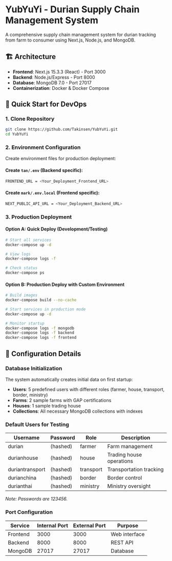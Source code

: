 # YubYuYi - Durian Supply Chain Management System

A comprehensive supply chain management system for durian tracking from farm to consumer using Next.js, Node.js, and MongoDB.

## 🏗️ Architecture

- **Frontend**: Next.js 15.3.3 (React) - Port 3000
- **Backend**: Node.js/Express - Port 8000  
- **Database**: MongoDB 7.0 - Port 27017
- **Containerization**: Docker & Docker Compose

## 🚀 Quick Start for DevOps

### 1. Clone Repository

```bash
git clone https://github.com/Takinsen/YubYuYi.git
cd YubYuYi
```

### 2. Environment Configuration

Create environment files for production deployment:

#### Create `tan/.env` (Backend specific):
```bash
FRONTEND_URL = <Your_Deployment_Frontend_URL>
```

#### Create `mark/.env.local` (Frontend specific):
```bash
NEXT_PUBLIC_API_URL = <Your_Deployment_Backend_URL>
```

### 3. Production Deployment

#### Option A: Quick Deploy (Development/Testing)
```bash
# Start all services
docker-compose up -d

# View logs
docker-compose logs -f

# Check status
docker-compose ps
```

#### Option B: Production Deploy with Custom Environment
```bash
# Build images
docker-compose build --no-cache

# Start services in production mode
docker-compose up -d

# Monitor startup
docker-compose logs -f mongodb
docker-compose logs -f backend  
docker-compose logs -f frontend
```

## 🔧 Configuration Details

### Database Initialization

The system automatically creates initial data on first startup:

- **Users**: 5 predefined users with different roles (farmer, house, transport, border, ministry)
- **Farms**: 2 sample farms with GAP certifications
- **Houses**: 1 sample trading house
- **Collections**: All necessary MongoDB collections with indexes

### Default Users for Testing

| Username | Password | Role | Description |
|----------|----------|------|-------------|
| durian | (hashed) | farmer | Farm management |
| durianhouse | (hashed) | house | Trading house operations |
| duriantransport | (hashed) | transport | Transportation tracking |
| durianchina | (hashed) | border | Border control |
| durianthai | (hashed) | ministry | Ministry oversight |

*Note: Passwords are 123456.*

### Port Configuration

| Service | Internal Port | External Port | Purpose |
|---------|---------------|---------------|---------|
| Frontend | 3000 | 3000 | Web interface |
| Backend | 8000 | 8000 | REST API |
| MongoDB | 27017 | 27017 | Database |

